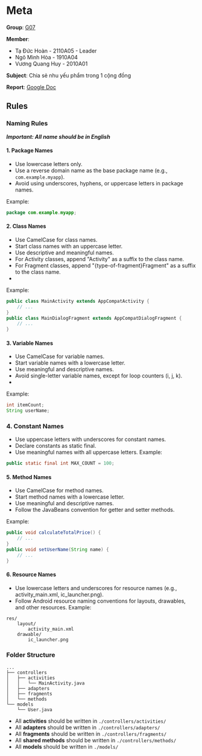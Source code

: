 # Meta

**Group**: [G07](https://docs.google.com/spreadsheets/d/141R7inhdekbncDFOVBZad4m2oDUPQS0wDTcB51FFDsY/edit#gid=0&range=A23)

**Member**:
* Tạ Đức Hoàn - 2110A05 - Leader
* Ngô Minh Hòa - 1910A04
* Vương Quang Huy - 2010A01

**Subject**: Chia sẻ nhu yếu phẩm trong 1 cộng đồng 

**Report**: [Google Doc](https://docs.google.com/document/d/1AMO02eHurXga0PAgt6CiPUNLQFlXu7OF/edit)

## Rules

### Naming Rules

***Important: All name should be in English***

#### 1. Package Names

- Use lowercase letters only.
- Use a reverse domain name as the base package name (e.g., `com.example.myapp`).
- Avoid using underscores, hyphens, or uppercase letters in package names.

Example:
```java
package com.example.myapp;
```

#### 2. Class Names
- Use CamelCase for class names.
- Start class names with an uppercase letter.
- Use descriptive and meaningful names.
- For Activity classes, append "Activity" as a suffix to the class name.
- For Fragment classes, append "{type-of-fragment}Fragment" as a suffix to the class name.
- 
Example:
```java
public class MainActivity extends AppCompatActivity {
    // ...
}
public class MainDialogFragment extends AppCompatDialogFragment {
    // ...
}

```
#### 3. Variable Names
- Use CamelCase for variable names.
- Start variable names with a lowercase letter.
- Use meaningful and descriptive names.
- Avoid single-letter variable names, except for loop counters (i, j, k).
- 
Example:
```java
int itemCount;
String userName;
```

### 4. Constant Names
- Use uppercase letters with underscores for constant names.
- Declare constants as static final.
- Use meaningful names with all uppercase letters.
Example:
```java
public static final int MAX_COUNT = 100;
```

#### 5. Method Names
- Use CamelCase for method names.
- Start method names with a lowercase letter.
- Use meaningful and descriptive names.
- Follow the JavaBeans convention for getter and setter methods.

Example:
```java
public void calculateTotalPrice() {
    // ...
}
public void setUserName(String name) {
    // ...
}
```

#### 6. Resource Names
- Use lowercase letters and underscores for resource names (e.g., activity_main.xml, ic_launcher.png).
- Follow Android resource naming conventions for layouts, drawables, and other resources.
Example:
```
res/
    layout/
        activity_main.xml
    drawable/
        ic_launcher.png
```

### Folder Structure

```
...
├── controllers
│   ├── activities
│   │   └── MainActivity.java
│   ├── adapters
│   ├── fragments
│   └── methods
└── models
    └── User.java
```

- All **activities** should be written in `./controllers/activities/`
- All **adapters** should be written in `./controllers/adapters/`
- All **fragments** should be written in `./controllers/fragments/`
- All **shared methods** should be written in `./controllers/methods/`
- All **models** should be written in `./models/`
